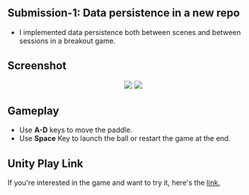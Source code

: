 ## Submission-1: Data persistence in a new repo

* I implemented data persistence both between scenes and between sessions in a breakout game.

## Screenshot
<p align = "center">
  <img src = "https://user-images.githubusercontent.com/108261595/221357511-9739596d-5134-427f-ad91-ef44f156adb7.jpg"/>
  <img src = "https://user-images.githubusercontent.com/108261595/221357507-5f79c35a-8272-4592-89b5-1819fcc37a93.png"/>
</p>

## Gameplay

* Use **A-D** keys to move the paddle.
* Use **Space** Key to launch the ball or restart the game at the end.

## Unity Play Link

If you're interested in the game and want to try it, here's the [link.](https://play.unity.com/mg/other/breakout-game-3)

